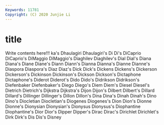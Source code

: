 ```yaml
---
Keywords: 11781
Copyright: (C) 2020 Junjie Li
---
```


# title

Write contents here!!!
ka's 
Dhaulagiri 
Dhaulagiri's 
Di
Di's 
DiCaprio 
DiCaprio's 
DiMaggio 
DiMaggio's 
Diaghilev 
Diaghilev's 
Dial 
Dial's 
Diana
Diana's 
Diane 
Diane's 
Diann 
Diann's 
Dianna 
Dianna's 
Dianne 
Dianne's 
Diaspora
Diaspora's 
Diaz 
Diaz's 
Dick 
Dick's 
Dickens 
Dickens's 
Dickerson 
Dickerson's 
Dickinson
Dickinson's 
Dickson 
Dickson's 
Dictaphone 
Dictaphone's 
Diderot 
Diderot's 
Dido 
Dido's 
Didrikson
Didrikson's 
Diefenbaker 
Diefenbaker's 
Diego 
Diego's 
Diem 
Diem's 
Diesel 
Diesel's 
Dietrich
Dietrich's 
Dijkstra 
Dijkstra's 
Dijon 
Dijon's 
Dilbert 
Dilbert's 
Dillard 
Dillard's 
Dillinger
Dillinger's 
Dillon 
Dillon's 
Dina 
Dina's 
Dinah 
Dinah's 
Dino 
Dino's 
Diocletian
Diocletian's 
Diogenes 
Diogenes's 
Dion 
Dion's 
Dionne 
Dionne's 
Dionysian 
Dionysian's 
Dionysus
Dionysus's 
Diophantine 
Diophantine's 
Dior 
Dior's 
Dipper 
Dipper's 
Dirac 
Dirac's 
Dirichlet
Dirichlet's 
Dirk 
Dirk's 
Dis 
Dis's 
Disney 
